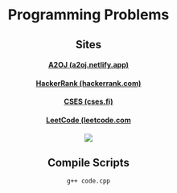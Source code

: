 <div align="center"> 
  <div align="center">
   <h1 style="align: center">Programming Problems</h1>
   <h2>Sites</h2>
   <h4><a href="a2oj.netlify.app"><b>A2OJ</b> (a2oj.netlify.app)</a></h4>
   <h4><a href="hackerrank.com"><b>HackerRank</b> (hackerrank.com)</a></h4>
   <h4><a href="cses.fi"><b>CSES</b> (cses.fi)</a></h4>
   <h4><a href="leetcode.com"><b>LeetCode</b> (leetcode.com</a></h4> <img src="https://external-content.duckduckgo.com/iu/?u=https%3A%2F%2Fleetcode.com%2Fstatic%2Fimages%2FLeetCode_logo.png&f=1&nofb=1"/>
   <h2>Compile Scripts</h2>
   <pre><code>g++ code.cpp</code></pre>
   </div>
</div>
